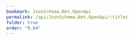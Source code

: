 ```yaml
---
bookmark: JsonSchema.Net.OpenApi
permalink: /api/JsonSchema.Net.OpenApi/:title/
folder: true
order: "9.04"
---
```

